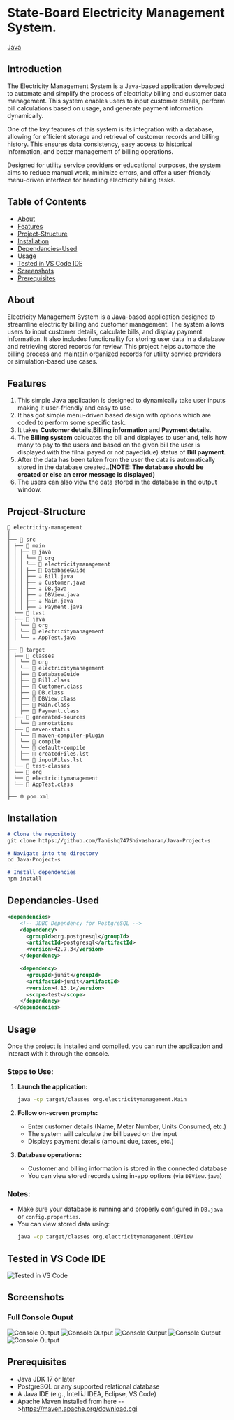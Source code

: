 # State-Board Electricity Management System.
[Java](https://www.oracle.com/java/)

## Introduction
The Electricity Management System is a Java-based application developed to automate and simplify the process of electricity billing and customer data management. This system enables users to input customer details, perform bill calculations based on usage, and generate payment information dynamically.

One of the key features of this system is its integration with a database, allowing for efficient storage and retrieval of customer records and billing history. This ensures data consistency, easy access to historical information, and better management of billing operations.

Designed for utility service providers or educational purposes, the system aims to reduce manual work, minimize errors, and offer a user-friendly menu-driven interface for handling electricity billing tasks.

## Table of Contents
- [About](#about)
- [Features](#features)
- [Project-Structure](#project-structure)
- [Installation](#installation)
- [Dependancies-Used](#Dependancies-Used)
- [Usage](#usage)
- [Tested in VS Code IDE](#UsedVSCode)
- [Screenshots](#Screenshots)
- [Prerequisites](#prerequisites)

## About
Electricity Management System is a Java-based application designed to streamline electricity billing and customer management. The system allows users to input customer details, calculate bills, and display payment information. It also includes functionality for storing user data in a database and retrieving stored records for review. This project helps automate the billing process and maintain organized records for utility service providers or simulation-based use cases.

## Features
1. This simple Java application is designed to dynamically take user inputs making it user-friendly and easy to use.
2. It has got simple menu-driven based design with options which are coded to perform some specific task.
3. It takes **Customer details**,**Billing information** and **Payment details**.
4. The **Billing system** calcuates the bill and displayes to user and, tells how many to pay to the users and based on the given bill the user is displayed with the filnal payed or not payed(due) status of **Bill payment**.
5. After the data has been taken from the user the data is automatically stored in the database created..**(NOTE: The database should be created or else an error message is displayed)**
6. The users can also view the data stored in the database in the output window.

## Project-Structure
```
📁 electricity-management
│
├── 📁 src
│ ├── 📁 main
│ │ ├── 📁 java
│ │ │ └── 📁 org
│ │ │ └── 📁 electricitymanagement
│ │ │ ├── 📁 DatabaseGuide
│ │ │ ├── ☕ Bill.java
│ │ │ ├── ☕ Customer.java
│ │ │ ├── ☕ DB.java
│ │ │ ├── ☕ DBView.java
│ │ │ ├── ☕ Main.java
│ │ │ ├── ☕ Payment.java
│ └── 📁 test
│ ├── 📁 java
│ │ └── 📁 org
│ │ └── 📁 electricitymanagement
│ │ └── ☕ AppTest.java
│
├── 📁 target
│ ├── 📁 classes
│ │ └── 📁 org
│ │ └── 📁 electricitymanagement
│ │ ├── 📁 DatabaseGuide
│ │ ├── 📄 Bill.class
│ │ ├── 📄 Customer.class
│ │ ├── 📄 DB.class
│ │ ├── 📄 DBView.class
│ │ ├── 📄 Main.class
│ │ ├── 📄 Payment.class
│ ├── 📁 generated-sources
│ │ └── 📁 annotations
│ ├── 📁 maven-status
│ │ └── 📁 maven-compiler-plugin
│ │ └── 📁 compile
│ │ └── 📁 default-compile
│ │ ├── 📄 createdFiles.lst
│ │ └── 📄 inputFiles.lst
│ └── 📁 test-classes
│ └── 📁 org
│ └── 📁 electricitymanagement
│ └── 📄 AppTest.class
│
├── 🌐 pom.xml
```

## Installation
```markdown
# Clone the repositoty
git clone https://github.com/Tanishq747Shivasharan/Java-Project-s

# Navigate into the directory
cd Java-Project-s

# Install dependencies
npm install
```

## Dependancies-Used
```pom.xml
<dependencies>
    <!-- JDBC Dependency for PostgreSQL -->
    <dependency>
      <groupId>org.postgresql</groupId>
      <artifactId>postgresql</artifactId>
      <version>42.7.3</version>
    </dependency>

    <dependency>
      <groupId>junit</groupId>
      <artifactId>junit</artifactId>
      <version>4.13.1</version>
      <scope>test</scope>
    </dependency>
  </dependencies>
```

## Usage

Once the project is installed and compiled, you can run the application and interact with it through the console.

### Steps to Use:

1. **Launch the application:**

   ```bash
   java -cp target/classes org.electricitymanagement.Main
   ```

2. **Follow on-screen prompts:**
   - Enter customer details (Name, Meter Number, Units Consumed, etc.)
   - The system will calculate the bill based on the input
   - Displays payment details (amount due, taxes, etc.)

3. **Database operations:**
   - Customer and billing information is stored in the connected database
   - You can view stored records using in-app options (via `DBView.java`)

### Notes:

- Make sure your database is running and properly configured in `DB.java` or `config.properties`.
- You can view stored data using:
  ```bash
  java -cp target/classes org.electricitymanagement.DBView
  ```

##  Tested in VS Code IDE
![Tested in VS Code](https://github.com/Tanishq747Shivasharan/Java-Project-s/blob/main/images/Screenshot%20(8).png)

## Screenshots

### Full Console Ouput
![Console Output](https://github.com/Tanishq747Shivasharan/Java-Project-s/blob/main/images/Screenshot%202025-07-09%20225039.png)
![Console Output](https://github.com/Tanishq747Shivasharan/Java-Project-s/blob/main/images/Screenshot%202025-07-09%20225221.png)
![Console Output](https://github.com/Tanishq747Shivasharan/Java-Project-s/blob/main/images/Screenshot%202025-07-09%20225316.png)
![Console Output](https://github.com/Tanishq747Shivasharan/Java-Project-s/blob/main/images/Screenshot%202025-07-09%20225409.png)
![Console Output](https://github.com/Tanishq747Shivasharan/Java-Project-s/blob/main/images/Screenshot%202025-07-09%20225452.png)

## Prerequisites

- Java JDK 17 or later
- PostgreSQL or any supported relational database
- A Java IDE (e.g., IntelliJ IDEA, Eclipse, VS Code)
- Apache Maven installed from here -->https://maven.apache.org/download.cgi


